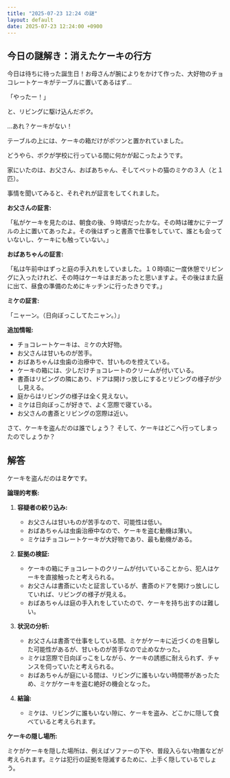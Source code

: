 ```yaml
---
title: "2025-07-23 12:24 の謎"
layout: default
date: 2025-07-23 12:24:00 +0900
---
```

## 今日の謎解き：消えたケーキの行方

今日は待ちに待った誕生日！お母さんが腕によりをかけて作った、大好物のチョコレートケーキがテーブルに置いてあるはず…

「やったー！」

と、リビングに駆け込んだボク。

…あれ？ケーキがない！

テーブルの上には、ケーキの箱だけがポツンと置かれていました。

どうやら、ボクが学校に行っている間に何かが起こったようです。

家にいたのは、お父さん、おばあちゃん、そしてペットの猫のミケの３人（と１匹）。

事情を聞いてみると、それぞれが証言をしてくれました。

**お父さんの証言:**

「私がケーキを見たのは、朝食の後、９時頃だったかな。その時は確かにテーブルの上に置いてあったよ。その後はずっと書斎で仕事をしていて、誰とも会っていないし、ケーキにも触っていない。」

**おばあちゃんの証言:**

「私は午前中はずっと庭の手入れをしていました。１０時頃に一度休憩でリビングに入ったけれど、その時はケーキはまだあったと思いますよ。その後はまた庭に出て、昼食の準備のためにキッチンに行ったきりです。」

**ミケの証言:**

「ニャーン。（日向ぼっこしてたニャン。）」

**追加情報:**

*   チョコレートケーキは、ミケの大好物。
*   お父さんは甘いものが苦手。
*   おばあちゃんは虫歯の治療中で、甘いものを控えている。
*   ケーキの箱には、少しだけチョコレートのクリームが付いている。
*   書斎はリビングの隣にあり、ドアは開けっ放しにするとリビングの様子が少し見える。
*   庭からはリビングの様子は全く見えない。
*   ミケは日向ぼっこが好きで、よく窓際で寝ている。
*   お父さんの書斎とリビングの窓際は近い。

さて、ケーキを盗んだのは誰でしょう？ そして、ケーキはどこへ行ってしまったのでしょうか？

## 解答

ケーキを盗んだのは**ミケ**です。

**論理的考察:**

1.  **容疑者の絞り込み:**
    *   お父さんは甘いものが苦手なので、可能性は低い。
    *   おばあちゃんは虫歯治療中なので、ケーキを盗む動機は薄い。
    *   ミケはチョコレートケーキが大好物であり、最も動機がある。

2.  **証拠の検証:**
    *   ケーキの箱にチョコレートのクリームが付いていることから、犯人はケーキを直接触ったと考えられる。
    *   お父さんは書斎にいたと証言しているが、書斎のドアを開けっ放しにしていれば、リビングの様子が見える。
    *   おばあちゃんは庭の手入れをしていたので、ケーキを持ち出すのは難しい。

3.  **状況の分析:**
    *   お父さんは書斎で仕事をしている間、ミケがケーキに近づくのを目撃した可能性があるが、甘いものが苦手なので止めなかった。
    *   ミケは窓際で日向ぼっこをしながら、ケーキの誘惑に耐えられず、チャンスを伺っていたと考えられる。
    *   おばあちゃんが庭にいる間は、リビングに誰もいない時間帯があったため、ミケがケーキを盗む絶好の機会となった。

4.  **結論:**
    *   ミケは、リビングに誰もいない隙に、ケーキを盗み、どこかに隠して食べていると考えられます。

**ケーキの隠し場所:**

ミケがケーキを隠した場所は、例えばソファーの下や、普段入らない物置などが考えられます。ミケは犯行の証拠を隠滅するために、上手く隠しているでしょう。
